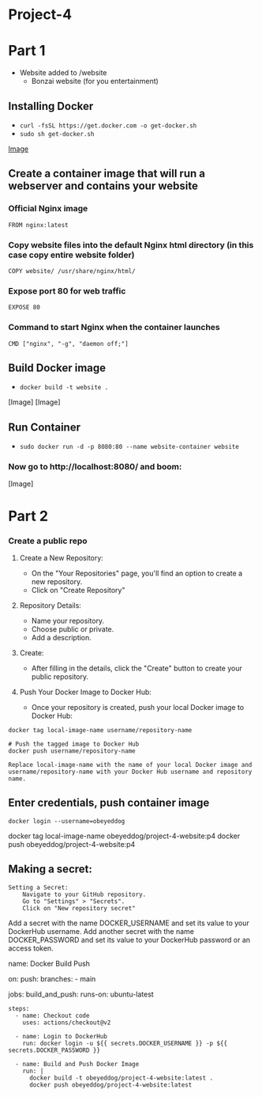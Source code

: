 # Project-4

# Part 1
- Website added to /website  
  - Bonzai website (for you entertainment)

## Installing Docker

- ```curl -fsSL https://get.docker.com -o get-docker.sh```  
- ```sudo sh get-docker.sh```

[Image](/img/d1.PNG)

## Create a container image that will run a webserver and contains your website   
  
### Official Nginx image
```FROM nginx:latest```

### Copy website files into the default Nginx html directory (in this case copy entire website folder)
```COPY website/ /usr/share/nginx/html/```

### Expose port 80 for web traffic
```EXPOSE 80```

### Command to start Nginx when the container launches
```CMD ["nginx", "-g", "daemon off;"]```

## Build Docker image  
- ```docker build -t website .```  

[Image]
[Image]

## Run Container  
- ```sudo docker run -d -p 8080:80 --name website-container website```
  
### Now go to http://localhost:8080/ and boom:  

[Image]  
 

# Part 2

### Create a public repo

1. Create a New Repository:
	- On the "Your Repositories" page, you'll find an option to create a new repository.
	- Click on "Create Repository"

2. Repository Details:
    - Name your repository.
    - Choose public or private.
    - Add a description.

3. Create:
    - After filling in the details, click the "Create" button to create your public repository.

4. Push Your Docker Image to Docker Hub:
    - Once your repository is created,  push your local Docker image to Docker Hub:

```# Tag your local image with the Docker Hub repository name
docker tag local-image-name username/repository-name

# Push the tagged image to Docker Hub
docker push username/repository-name

Replace local-image-name with the name of your local Docker image and username/repository-name with your Docker Hub username and repository name.
```  

## Enter credentials, push container image  

```docker login --username=obeyeddog```  
  
docker tag local-image-name obeyeddog/project-4-website:p4
docker push obeyeddog/project-4-website:p4

## Making a secret:  

    Setting a Secret:
        Navigate to your GitHub repository.
        Go to "Settings" > "Secrets".
        Click on "New repository secret" 
Add a secret with the name DOCKER_USERNAME and set its value to your DockerHub username.
Add another secret with the name DOCKER_PASSWORD and set its value to your DockerHub password or an access token.

name: Docker Build Push

on:
  push:
    branches:
      - main

jobs:
  build_and_push:
    runs-on: ubuntu-latest

    steps:
      - name: Checkout code
        uses: actions/checkout@v2
      
      - name: Login to DockerHub
        run: docker login -u ${{ secrets.DOCKER_USERNAME }} -p ${{ secrets.DOCKER_PASSWORD }}
      
      - name: Build and Push Docker Image
        run: |
          docker build -t obeyeddog/project-4-website:latest .
          docker push obeyeddog/project-4-website:latest

